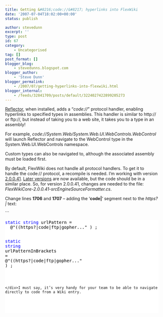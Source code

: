 ```yaml
---
title: Getting &#8216;code://&#8217; hyperlinks into FlexWiki
date: '2007-07-04T18:02:00+00:00'
status: publish

author: stevedunn
excerpt: ''
type: post
id: 67
category:
    - Uncategorised
tag: []
post_format: []
blogger_blog:
    - stevedunns.blogspot.com
blogger_author:
    - 'Steve Dunn'
blogger_permalink:
    - /2007/07/getting-hyperlinks-into-flexwiki.html
blogger_internal:
    - /feeds/32841709/posts/default/3224027422899205273
---
```

[Reflector](http://www.aisto.com/roeder/dotnet/), when installed, adds a “*code://*” protocol handler, enabling hyperlinks to specified types in assemblies. This handler is similar to http:// or ftp://, but instead of taking you to a web site, it takes you to a type in an assembly!

For example, *code://System.Web/System.Web.UI.WebControls.WebControl* will launch Reflector and navigate to the WebControl type in the System.Web.UI.WebControls namespace.

Custom types can also be navigated to, although the associated assembly must be loaded first.

By default, FlexWiki does not handle all protocol handlers. To get it to handle the code:// protocol, a recompile is needed. I’m working with version [2.0.0.41](http://builds.flexwiki.com/download/FlexWikiCore-20/2.0.0.41/). [Later versions](http://builds.flexwiki.com/download/FlexWikiCore-20/) are now available, but the code should be in a similar place. So, for version 2.0.0.41, changes are needed to the file:  *FlexWikiCore-2.0.0.41-srcEngineSourceFormatter.cs*.

Change lines **1706** and **1707** – adding the ‘**code|**‘ segment next to the *https?|* text:

<div contenteditable="false" style="padding-right: 0px; display: inline; padding-left: 0px; float: none; padding-bottom: 0px; margin: 0px; padding-top: 0px">```
<pre style="background-color:White;"><div><span style="color: #0000FF; ">static</span><span style="color: #000000; "> </span><span style="color: #0000FF; ">string</span><span style="color: #000000; "> urlPattern </span><span style="color: #000000; ">=</span><span style="color: #000000; "> 
  </span><span style="color: #000000; ">@"</span><span style="color: #000000; ">((https?|code|ftp|gopher...</span><span style="color: #000000; ">"</span><span style="color: #000000; "> ) ;

</span><span style="color: #0000FF; ">static</span><span style="color: #000000; "> </span><span style="color: #0000FF; ">string</span><span style="color: #000000; "> urlPatternInBrackets </span><span style="color: #000000; ">=</span><span style="color: #000000; "> 
  </span><span style="color: #000000; ">@"</span><span style="color: #000000; ">((https?|code|ftp|gopher...</span><span style="color: #000000; ">"</span><span style="color: #000000; "> ) ;
</span></div>
```

</div>I must say, it’s very handy for your team to be able to navigate directly to code from a Wiki entry.